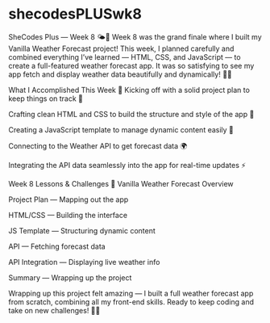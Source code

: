 # shecodesPLUSwk8

SheCodes Plus — Week 8 🌤️📅
Week 8 was the grand finale where I built my Vanilla Weather Forecast project! This week, I planned carefully and combined everything I’ve learned — HTML, CSS, and JavaScript — to create a full-featured weather forecast app. It was so satisfying to see my app fetch and display weather data beautifully and dynamically! 🎉✨

What I Accomplished This Week 🎯
Kicking off with a solid project plan to keep things on track 📝

Crafting clean HTML and CSS to build the structure and style of the app 🎨

Creating a JavaScript template to manage dynamic content easily 🧩

Connecting to the Weather API to get forecast data 🌍

Integrating the API data seamlessly into the app for real-time updates ⚡

Week 8 Lessons & Challenges 🎒
Vanilla Weather Forecast Overview

Project Plan — Mapping out the app

HTML/CSS — Building the interface

JS Template — Structuring dynamic content

API — Fetching forecast data

API Integration — Displaying live weather info

Summary — Wrapping up the project

Wrapping up this project felt amazing — I built a full weather forecast app from scratch, combining all my front-end skills. Ready to keep coding and take on new challenges! 🚀🔥

